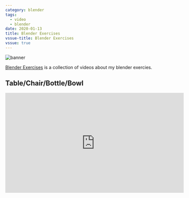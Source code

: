```yaml
---
category: blender
tags:
  - video
  - blender
date: 2020-01-13
title: Blender Exercises
vssue-title: Blender Exercises
vssue: true
---
```


![banner](https://github.com/themoonbear/www/raw/master/assets/blender/banner.jpg)

[Blender Exercises](https://www.youtube.com/playlist?list=PLa45GP5VwxhWrbYbAh1lPn6diukGFy8yx) is a collection of videos about my blender exercies.

<!-- more -->

## Table/Chair/Bottle/Bowl

<iframe width="560" height="315" src="https://www.youtube.com/embed/ngNGtItVMPk" frameborder="0" allow="accelerometer; autoplay; encrypted-media; gyroscope; picture-in-picture" allowfullscreen></iframe>